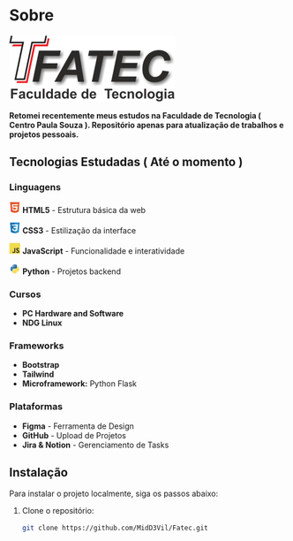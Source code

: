 # Sobre
<img src="https://github.com/MidD3Vil/Fatec/blob/main/fatec-logo.png">

**Retomei recentemente meus estudos na Faculdade de Tecnologia ( Centro Paula Souza ).  Repositório apenas para atualização de trabalhos e projetos pessoais.**

## Tecnologias Estudadas ( Até o momento )

### Linguagens
<img src="https://github.com/devicons/devicon/blob/master/icons/html5/html5-original.svg" height="20"> **HTML5** - Estrutura básica da web

<img src="https://github.com/devicons/devicon/blob/master/icons/css3/css3-original.svg" height="20"> **CSS3** - Estilização da interface

<img src="https://github.com/devicons/devicon/blob/master/icons/javascript/javascript-original.svg" height="20"> **JavaScript** - Funcionalidade e interatividade

<img src="https://github.com/devicons/devicon/blob/master/icons/python/python-original.svg" height="20"> **Python** - Projetos backend

### Cursos
- **PC Hardware and Software**
- **NDG Linux**

### Frameworks
- **Bootstrap**
- **Tailwind**
- **Microframework:** Python Flask

### Plataformas
- **Figma** - Ferramenta de Design
- **GitHub** - Upload de Projetos
- **Jira & Notion** - Gerenciamento de Tasks

## Instalação

Para instalar o projeto localmente, siga os passos abaixo:

1. Clone o repositório:
   ```bash
   git clone https://github.com/MidD3Vil/Fatec.git
